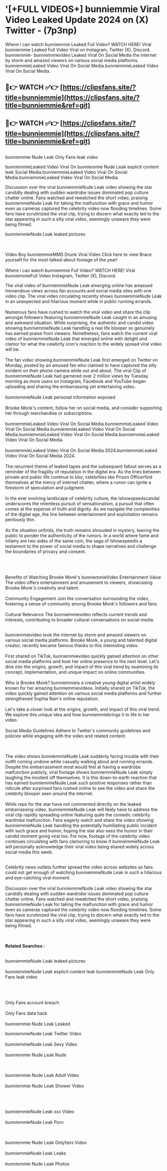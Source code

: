 #  '[+FULL VIDEOS+] bunniemmie Viral Video Leaked Update 2024 on (X) Twitter - (7p3np)

Where i can watch bunniemmie Leaked Full Video? WATCH HERE! Viral bunniemmie Leaked Full Video Viral on Instagram, Twitter (X), Discord.
bunniemmie- bunniemmievideo Leaked Viral On Social Media the internet by storm and amazed viewers on various social media platforms.
bunniemmieLeaked Video Viral On Social Media.bunniemmieLeaked Video Viral On Social Media.




## 🔴👉 WATCH ✅👉 [https://clipsfans.site/?title=bunniemmie](https://clipsfans.site/?title=bunniemmie&ref=git)


## 🔴👉 WATCH ✅👉 [https://clipsfans.site/?title=bunniemmie](https://clipsfans.site/?title=bunniemmie&ref=git)
##


bunniemmie Nude Leak Only Fans leak video 


bunniemmieLeaked Video Viral On  bunniemmie Nude Leak explicit content leak Social Media.bunniemmieLeaked Video Viral On Social Media.bunniemmieLeaked Video Viral On Social Media.



Discussion over the viral bunniemmieNude Leak video showing the star candidly dealing with sudden wardrobe issues dominated pop culture chatter online. Fans watched and rewatched the short video, praising bunniemmieNude Leak for taking the malfunction with grace and humor even as cameras captured the celebrity video now flooding timelines. Some fans have scrutinized the viral clip, trying to discern what exactly led to the star appearing in such a silly viral video, seemingly unaware they were being filmed.


bunniemmieNude Leak leaked pictures


  <br>

  <br>
Video Boy bunniemmieMMS Drunk Viral.Video Click here to view Brace yourself for the most talked-about footage of the year!
<br><br>
Where i can watch bunniemmie Full Video? WATCH HERE! Viral bunniemmieFull Video Instagram, Twitter (X), Discord.

The viral video of bunniemmieNude Leak emerging online has amassed tremendous views across fan accounts and social media sites with one video clip. The viral video circulating recently shows bunniemmieNude Leak in an unexpected and hilarious moment while in public running errands.
<br><br>
Numerous fans have rushed to watch the viral video and share the clip amongst followers featuring bunniemmieNude Leak caught in an amusing and awkward situation. While surprising, the authentic and candid video showing bunniemmieNude Leak handling a real life blooper so genuinely has earned praise from viewers. Nonetheless, fans watch the current viral video of bunniemmieNude Leak that emerged online with delight and clamor for what the celebrity icon's reaction to the widely spread viral video will be.
<br><br>
The fan video showing bunniemmieNude Leak first emerged on Twitter on Monday, posted by an amused fan who claimed to have captured the silly incident on their phone camera while out and about. The viral Clip of bunniemmieNude Leak had garnered over 2 million views by Tuesday morning as more users on Instagram, Facebook and YouTube began uploading and sharing the embarrassing yet entertaining video.
<br><br>
bunniemmieNude Leak personal information exposed
<br><br>
Brooke Monk's content, follow her on social media, and consider supporting her through merchandise or subscriptions.
<br><br>
bunniemmieLeaked Video Viral On Social Media.bunniemmieLeaked Video Viral On Social Media.bunniemmieLeaked Video Viral On Social Media.bunniemmieLeaked Video Viral On Social Media.bunniemmieLeaked Video Viral On Social Media.
<br><br>
bunniemmieLeaked Video Viral On Social Media 2024.bunniemmieLeaked Video Viral On Social Media 2024.
<br><br>
The recurrent theme of leaked tapes and the subsequent fallout serves as a reminder of the fragility of reputation in the digital era. As the lines between private and public life continue to blur, celebrities like Prison Officerfind themselves at the mercy of internet chatter, where a rumor can ignite a firestorm of speculation and judgment.
<br><br>
In the ever evolving landscape of celebrity culture, the Ishowspeedscandal underscores the relentless pursuit of sensationalism, a pursuit that often comes at the expense of truth and dignity. As we navigate the complexities of the digital age, the line between entertainment and exploitation remains perilously thin.
<br><br>
As the situation unfolds, the truth remains shrouded in mystery, leaving the public to ponder the authenticity of the rumors. In a world where fame and infamy are two sides of the same coin, the saga of Ishowspeedis a testament to the power of social media to shape narratives and challenge the boundaries of privacy and consent.
<br><br>

<br><br>
Benefits of Watching Brooke Monk's bunniemmieVideo Entertainment Value The video offers entertainment and amusement to viewers, showcasing Brooke Monk's creativity and talent.
<br><br>
Community Engagement Join the conversation surrounding the video, fostering a sense of community among Brooke Monk's followers and fans.
<br><br>
Cultural Relevance The bunniemmievideo reflects current trends and interests, contributing to broader cultural conversations on social media.
<br><br>


bunniemmievideo took the internet by storm and amazed viewers on various social media platforms. Brooke Monk, a young and talented digital creator, recently became famous thanks to this interesting video.
<br><br>
First shared on TikTok, bunniemmievideo quickly gained attention on other social media platforms and took her online presence to the next level. Let's dive into the origins, growth, and impact of this viral trend by examining its concept, implementation, and unique impact on online communities.
<br><br>
Who is Brooke Monk? bunniemmieis a creative young digital artist widely known for her amazing bunniemmievideos. Initially shared on TikTok, the video quickly gained attention on various social media platforms and further strengthened Sophia Rain's online reputation.
<br><br>
Let's take a closer look at the origins, growth, and impact of this viral trend. We explore this unique idea and how bunniemmiebrings it to life in her video.
<br><br>
Social Media Guidelines Adhere to Twitter's community guidelines and policies while engaging with the video and related content.


<br><br>
The video shows bunniemmieNude Leak suddenly facing trouble with their outfit coming undone while casually walking about and running errands. Despite the embarrassment most would feel at having a wardrobe malfunction publicly, viral footage shows bunniemmieNude Leak simply laughing the incident off themselves. It is this down-to-earth reaction that has earned bunniemmieNude Leak such positive responses rather than ridicule after surprised fans rushed online to see the video and share the celebrity blooper seen around the internet.
<br><br>
While reps for the star have not commented directly on the leaked embarrassing video, bunniemmieNude Leak will likely have to address the viral clip rapidly spreading online featuring quite the comedic celebrity wardrobe malfunction. Fans eagerly watch and share the video showing bunniemmieNude Leak handling the potentially humiliating public incident with such grace and humor, hoping the star also sees the humor in their candid moment going viral too. For now, footage of the celebrity video continues circulating with fans clamoring to know if bunniemmieNude Leak will personally acknowledge their viral video being shared widely across social media this week.
<br><br>

Celebrity news outlets further spread the video across websites as fans could not get enough of watching bunniemmieNude Leak in such a hilarious and eye-catching viral moment.
<br><br>
Discussion over the viral bunniemmieNude Leak video showing the star candidly dealing with sudden wardrobe issues dominated pop culture chatter online. Fans watched and rewatched the short video, praising bunniemmieNude Leak for taking the malfunction with grace and humor even as cameras captured the celebrity video now flooding timelines. Some fans have scrutinized the viral clip, trying to discern what exactly led to the star appearing in such a silly viral video, seemingly unaware they were being filmed.


<br><br>
<strong>Related Searches :</strong>
<br><br>

bunniemmieNude Leak leaked pictures
<br><br>
bunniemmieNude Leak explicit content leak
bunniemmieNude Leak Only Fans leak video
<br><br>

<br><br>
Only Fans account breach
<br><br>
Only Fans data hack
<br><br>
bunniemmie Nude Leak Leaked

bunniemmieNude Leak Twitter Video
<br><br>
bunniemmieNude Leak Sexy Video
<br><br>
bunniemmie Nude Leak Nude

<br><br>
bunniemmie Nude Leak Adult Video
<br><br>
bunniemmie Nude Leak Shower Video
<br><br>

<br><br>
bunniemmieNude Leak xxx Video
<br><br>
bunniemmieNude Leak Porn

<br><br>
bunniemmie Nude Leak Onlyfans Video
<br><br>
bunniemmieNude Leak Leaks
<br><br>
bunniemmie Nude Leak Photos
